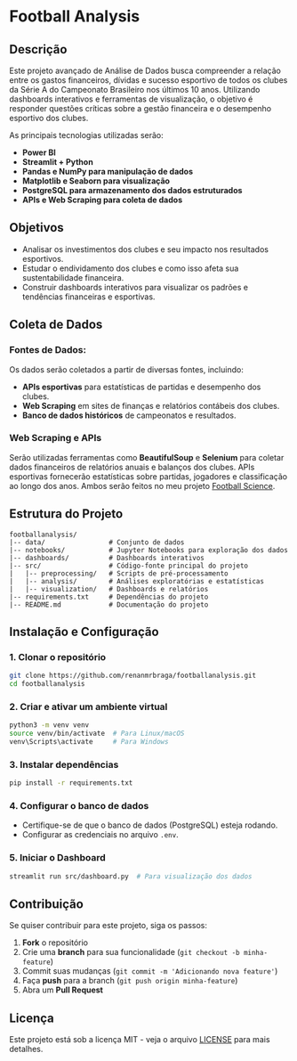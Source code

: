 # Football Analysis

## Descrição

Este projeto avançado de Análise de Dados busca compreender a relação entre os gastos financeiros, dívidas e sucesso esportivo de todos os clubes da Série A do Campeonato Brasileiro nos últimos 10 anos. Utilizando dashboards interativos e ferramentas de visualização, o objetivo é responder questões críticas sobre a gestão financeira e o desempenho esportivo dos clubes.

As principais tecnologias utilizadas serão:
- **Power BI**
- **Streamlit + Python**
- **Pandas e NumPy para manipulação de dados**
- **Matplotlib e Seaborn para visualização**
- **PostgreSQL para armazenamento dos dados estruturados**
- **APIs e Web Scraping para coleta de dados**

## Objetivos
- Analisar os investimentos dos clubes e seu impacto nos resultados esportivos.
- Estudar o endividamento dos clubes e como isso afeta sua sustentabilidade financeira.
- Construir dashboards interativos para visualizar os padrões e tendências financeiras e esportivas.

## Coleta de Dados

### Fontes de Dados:
Os dados serão coletados a partir de diversas fontes, incluindo:
- **APIs esportivas** para estatísticas de partidas e desempenho dos clubes.
- **Web Scraping** em sites de finanças e relatórios contábeis dos clubes.
- **Banco de dados históricos** de campeonatos e resultados.

### Web Scraping e APIs
Serão utilizadas ferramentas como **BeautifulSoup** e **Selenium** para coletar dados financeiros de relatórios anuais e balanços dos clubes. APIs esportivas fornecerão estatísticas sobre partidas, jogadores e classificação ao longo dos anos. Ambos serão feitos no meu projeto [Football Science](https://github.com/renanmrbraga/footballscience).

## Estrutura do Projeto
```
footballanalysis/
|-- data/                # Conjunto de dados
|-- notebooks/           # Jupyter Notebooks para exploração dos dados
|-- dashboards/          # Dashboards interativos
|-- src/                 # Código-fonte principal do projeto
|   |-- preprocessing/   # Scripts de pré-processamento
|   |-- analysis/        # Análises exploratórias e estatísticas
|   |-- visualization/   # Dashboards e relatórios
|-- requirements.txt     # Dependências do projeto
|-- README.md            # Documentação do projeto
```

## Instalação e Configuração

### 1. Clonar o repositório
```bash
git clone https://github.com/renanmrbraga/footballanalysis.git
cd footballanalysis
```

### 2. Criar e ativar um ambiente virtual
```bash
python3 -m venv venv
source venv/bin/activate  # Para Linux/macOS
venv\Scripts\activate     # Para Windows
```

### 3. Instalar dependências
```bash
pip install -r requirements.txt
```

### 4. Configurar o banco de dados
- Certifique-se de que o banco de dados (PostgreSQL) esteja rodando.
- Configurar as credenciais no arquivo `.env`.

### 5. Iniciar o Dashboard
```bash
streamlit run src/dashboard.py  # Para visualização dos dados
```

## Contribuição
Se quiser contribuir para este projeto, siga os passos:
1. **Fork** o repositório
2. Crie uma **branch** para sua funcionalidade (`git checkout -b minha-feature`)
3. Commit suas mudanças (`git commit -m 'Adicionando nova feature'`)
4. Faça **push** para a branch (`git push origin minha-feature`)
5. Abra um **Pull Request**

## Licença
Este projeto está sob a licença MIT - veja o arquivo [LICENSE](LICENSE) para mais detalhes.
